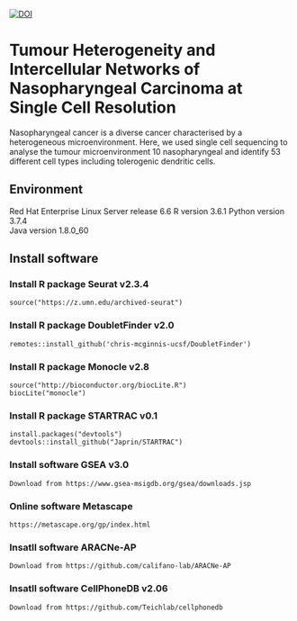 <a href="https://zenodo.org/badge/latestdoi/243003817"><img src="https://zenodo.org/badge/243003817.svg" alt="DOI"></a>
# Tumour Heterogeneity and Intercellular Networks of Nasopharyngeal Carcinoma at Single Cell Resolution
Nasopharyngeal cancer is a diverse cancer characterised by a heterogeneous microenvironment. Here, we used single cell sequencing to analyse the tumour microenvironment 10 nasopharyngeal and identify 53 different cell types including tolerogenic dendritic cells.
## Environment 
Red Hat Enterprise Linux Server release 6.6	
R version 3.6.1	
Python version 3.7.4	
Java version 1.8.0_60	
## Install software
### Install R package Seurat v2.3.4 	
    source("https://z.umn.edu/archived-seurat")
### Install R package DoubletFinder v2.0
    remotes::install_github('chris-mcginnis-ucsf/DoubletFinder')
### Install R package Monocle v2.8 	
    source("http://bioconductor.org/biocLite.R") 
    biocLite("monocle")	
### Install R package STARTRAC v0.1
    install.packages("devtools")	
    devtools::install_github("Japrin/STARTRAC")	
### Install software GSEA v3.0	
    Download from https://www.gsea-msigdb.org/gsea/downloads.jsp	
### Online software Metascape	
    https://metascape.org/gp/index.html	
### Insatll software ARACNe-AP 
    Download from https://github.com/califano-lab/ARACNe-AP
### Insatll software CellPhoneDB v2.06
    Download from https://github.com/Teichlab/cellphonedb
